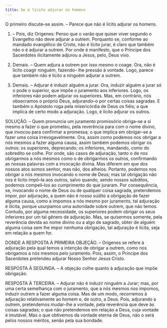 ```yaml
---
title: Se é lícito adjurar os homens
---
```


O primeiro discute–se assim. – Parece que não é lícito adjurar os homens.  

1. – Pois, diz Orígenes: Penso que o varão que quiser viver segundo o Evangelho não deve adjurar a outrem. Porquanto se, conforme ao mandado evangélico de Cristo, não é lícito jurar, é claro que também não o é adjurar a outrem. Por onde é manifesto, que o Príncipe dos Sacerdotes ilicitamente adjurou a Jesus, pelo, Deus vivo.  

2. Demais. – Quem adjura a outrem por isso mesmo o coage. Ora, não é lícito coagir ninguém, fazendo– lhe pressão à vontade. Logo, parece que também não é lícito a ninguém adjurar a outrem.  

3. Demais. – Adjurar é induzir alguém a jurar. Ora, induzir alguém a jurar só o pode o superior, que impõe o juramento aos inferiores. Logo, os inferiores não podem adjurar os superiores.  Mas, em contrário, nós obsecramos o próprio Deus, adjurando–o por certas coisas sagradas. E também o Apóstolo roga pela misericórdia de Deus os fiéis; a que implica de certo modo a adjuração. Logo, é lícito adjurar os outros.  

SOLUÇÃO. – Quem pronuncia um juramento promissório obriga–se a si mesmo a fazer o que prometeu, pela reverência para com o nome divino, que invocou para confirmar a promessa; o que implica em obrigar–se a fazer uma coisa irrevogavelmente. Ora, assim como podemos nos obrigar a nós mesmos a fazer alguma causa, assim também podemos obrigar os outros: os superiores, deprecando; os inferiores, mandando, como do sobredito se colhe. Por onde, são casos de adjuração, tanto o de nos obrigarmos a nós mesmos como o de obrigarmos os outros, confirmando as nossas palavras com a invocação divina. Mas diferem em que dos nossos atos somos senhor, mas não, dos alheios. Portanto, podemos nos obrigar a nós mesmos invocando o nome de Deus; mas tal obrigação não nos é lícito impô–la aos outros, salvo quando, sendo nossos súbditos, podemos compeli–los ao cumprimento do que juraram. Por consequência, se, invocando o nome de Deus ou de qualquer coisa sagrada, pretendemos impor, por adjuração, a quem não é nosso súdito a obrigação de fazer alguma causa, como a impomos a nós mesmo por juramento, tal adjuração é ilícita, porque usurpamos uma autoridade sobre outrem, que não temos. Contudo, por alguma necessidade, os superiores podem obrigar os seus inferiores por um tal gênero de adjuração. Mas, se quisermos somente, pela reverência devida ao nome divino ou a algo de sagrado, obter de alguém alguma coisa sem lhe impor nenhuma obrigação, tal adjuração é lícita, seja em relação a quem for.  

DONDE A RESPOSTA À PRIMEIRA OBJEÇÃO. – Orígenes se refere à adjuração pela qual temos a intenção de obrigar a outrem, como nos obrigamos a nós mesmos pelo juramento. Pois, assim, o Príncipe dos Sacerdotes pretendeu adjurar Nosso Senhor Jesus Cristo. 

RESPOSTA À SEGUNDA. – A objeção colhe quanto à adjuração que impõe obrigação.  

RESPOSTA À TERCEIRA. – Adjurar não é induzir ninguém a Jurar; mas, por uma certa semelhança com o juramento, que a nós mesmos nos impomos, induzir outrem a fazer alguma coisa. Mas de um modo, recorremos à adjuração relativamente ao homem e, de outro, a Deus. Pois, adjurando a outrem, pretendemos mudar–lhe a vontade, pela reverência que deve às coisas sagradas; o que não pretendemos em relação a Deus, cuja vontade é imutável. Mas o que obtivemos da vontade eterna de Deus, não o será pelos nossos méritos, senão pela sua bondade.